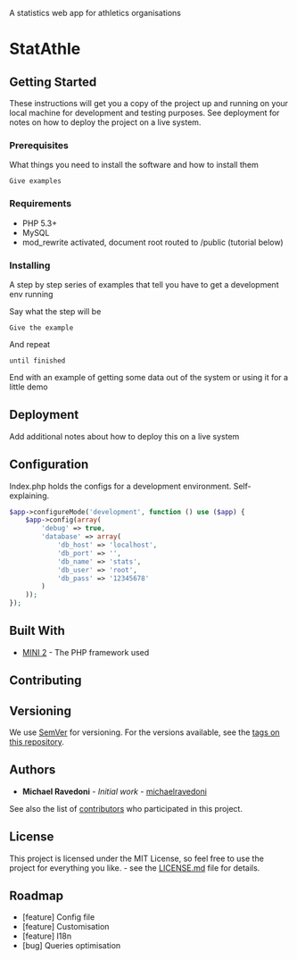 A statistics web app for athletics organisations

# StatAthle


## Getting Started

These instructions will get you a copy of the project up and running on your local machine for development and testing purposes. See deployment for notes on how to deploy the project on a live system.

### Prerequisites

What things you need to install the software and how to install them

```
Give examples
```

### Requirements

- PHP 5.3+
- MySQL
- mod_rewrite activated, document root routed to /public (tutorial below)

### Installing

A step by step series of examples that tell you have to get a development env running

Say what the step will be

```
Give the example
```

And repeat

```
until finished
```

End with an example of getting some data out of the system or using it for a little demo

## Deployment

Add additional notes about how to deploy this on a live system

## Configuration

Index.php holds the configs for a development environment. Self-explaining.

```php
$app->configureMode('development', function () use ($app) {
    $app->config(array(
        'debug' => true,
        'database' => array(
            'db_host' => 'localhost',
            'db_port' => '',
            'db_name' => 'stats',
            'db_user' => 'root',
            'db_pass' => '12345678'
        )
    ));
});
```

## Built With

* [MINI 2](https://github.com/panique/mini2) - The PHP framework used

## Contributing



## Versioning

We use [SemVer](http://semver.org/) for versioning. For the versions available, see the [tags on this repository](https://github.com/michaelravedoni/statathle/tags). 

## Authors

* **Michael Ravedoni** - *Initial work* - [michaelravedoni](https://github.com/michaelravedoni)

See also the list of [contributors](https://github.com/michaelravedoni/statathle/contributors) who participated in this project.

## License

This project is licensed under the MIT License, so feel free to use the project for everything you like. - see the [LICENSE.md](LICENSE.md) file for details.

## Roadmap

* [feature] Config file
* [feature] Customisation
* [feature] I18n
* [bug] Queries optimisation
